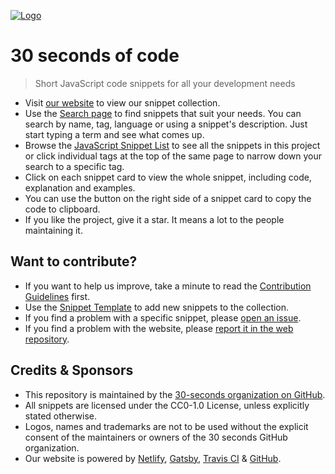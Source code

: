 [![Logo](/logo.png)](https://30secondsofcode.org/js/p/1)

# 30 seconds of code

> Short JavaScript code snippets for all your development needs

- Visit [our website](https://30secondsofcode.org) to view our snippet collection.
- Use the [Search page](https://30secondsofcode.org/search) to find snippets that suit your needs. You can search by name, tag, language or using a snippet's description. Just start typing a term and see what comes up.
- Browse the [JavaScript Snippet List](https://30secondsofcode.org/js/p/1) to see all the snippets in this project or click individual tags at the top of the same page to narrow down your search to a specific tag.
- Click on each snippet card to view the whole snippet, including code, explanation and examples.
- You can use the button on the right side of a snippet card to copy the code to clipboard.
- If you like the project, give it a star. It means a lot to the people maintaining it.

## Want to contribute?

- If you want to help us improve, take a minute to read the [Contribution Guidelines](/CONTRIBUTING.md) first.
- Use the [Snippet Template](/snippet-template.md) to add new snippets to the collection.
- If you find a problem with a specific snippet, please [open an issue](https://github.com/30-seconds/30-seconds-of-code/issues/new).
- If you find a problem with the website, please [report it in the web repository](https://github.com/30-seconds/30-seconds-web/issues/new).

## Credits & Sponsors

- This repository is maintained by the [30-seconds organization on GitHub](https://github.com/30-seconds).
- All snippets are licensed under the CC0-1.0 License, unless explicitly stated otherwise.
- Logos, names and trademarks are not to be used without the explicit consent of the maintainers or owners of the 30 seconds GitHub organization.
- Our website is powered by [Netlify](https://www.netlify.com/), [Gatsby](https://www.gatsbyjs.org/), [Travis CI](https://travis-ci.com/) & [GitHub](https://github.com/).

